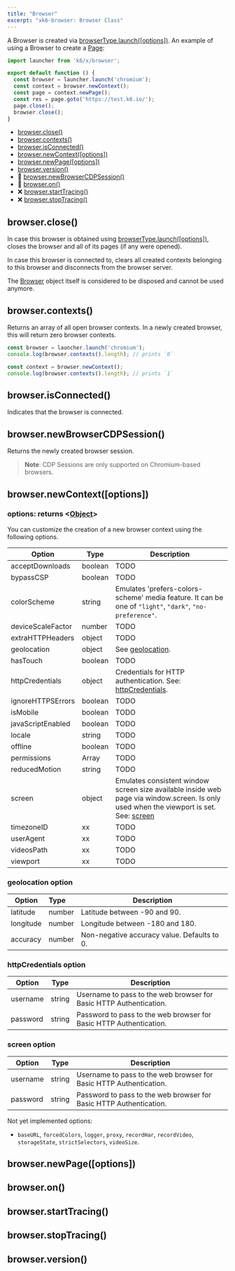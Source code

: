 ```yaml
---
title: "Browser"
excerpt: "xk6-browser: Browser Class"
---
```


<BrowserCompatibility/>

A Browser is created via [browserType.launch([options])](03-browser-type.md#launch). An example of using a Browser to create a [Page](09-page.md):

```javascript
import launcher from 'k6/x/browser';

export default function () {
  const browser = launcher.launch('chromium');
  const context = browser.newContext();
  const page = context.newPage();
  const res = page.goto('https://test.k6.io/');
  page.close();
  browser.close();
}
```

- [browser.close()](#browser-close)
- [browser.contexts()](#browser-contexts)
- [browser.isConnected()](#browser-isconnected)
- [browser.newContext([options])](#browser-newcontext-options)
- [browser.newPage([options])](#browser-newpage-options)
- [browser.version()](#browser-version)
- 🚧 [browser.newBrowserCDPSession()](#browser-newbrowsercdpsession)
- 🚧 [browser.on()](#browser-on)
- ❌ [browser.startTracing()](#browser-starttracing)
- ❌ [browser.stopTracing()](#browser-stoptracing)


## browser.close()

In case this browser is obtained using [browserType.launch([options])](03-browser-type.md#launch), closes the browser and all of its pages (if any were opened).

In case this browser is connected to, clears all created contexts belonging to this browser and disconnects from the browser server.

The [Browser](01-browser.md) object itself is considered to be disposed and cannot be used anymore.

## browser.contexts()

Returns an array of all open browser contexts. In a newly created browser, this will return zero browser contexts.

<!-- eslint-skip -->

```javascript
const browser = launcher.launch('chromium');
console.log(browser.contexts().length); // prints `0`

const context = browser.newContext();
console.log(browser.contexts().length); // prints `1`
```

## browser.isConnected()

Indicates that the browser is connected.

## browser.newBrowserCDPSession()

Returns the newly created browser session.

> **Note**:
> CDP Sessions are only supported on Chromium-based browsers.

## browser.newContext([options])

### options: returns <[Object](https://developer.mozilla.org/en-US/docs/Web/JavaScript/Reference/Global_Objects/Object)>

You can customize the creation of a new browser context using the following options.

<!-- vale off -->

| Option            | Type                   | Description |
| ----------------- | ---------------------- | ----------- |
| acceptDownloads   | boolean                | TODO |
| bypassCSP         | boolean                | TODO |
| colorScheme       | string                 | Emulates 'prefers-colors-scheme' media feature. It can be one of `"light"`, `"dark"`, `"no-preference"`. |
| deviceScaleFactor | number                 | TODO |
| extraHTTPHeaders  | object                 | TODO |
| geolocation       | object                 | See [geolocation](#newcontext-geolocation). |
| hasTouch          | boolean                | TODO |
| httpCredentials   | object                 | Credentials for HTTP authentication. See: [httpCredentials](#newcontext-http-credentials). |
| ignoreHTTPSErrors | boolean                | TODO |
| isMobile          | boolean                | TODO |
| javaScriptEnabled | boolean                | TODO |
| locale            | string                 | TODO |
| offline           | boolean                | TODO |
| permissions       | Array                  | TODO |
| reducedMotion     | string                 | TODO |
| screen            | object                 | Emulates consistent window screen size available inside web page via window.screen. Is only used when the viewport is set. See: [screen](#newcontext-screen) |
| timezoneID        | xx                     | TODO |
| userAgent         | xx                     | TODO |
| videosPath        | xx                     | TODO |
| viewport          | xx                     | TODO |

<!-- vale on -->

### geolocation option

| Option    | Type   | Description |
| --------- | :----- | ----------- |
| latitude  | number | Latitude between -90 and 90. |
| longitude | number | Longitude between -180 and 180. |
| accuracy  | number | Non-negative accuracy value. Defaults to 0. |

### httpCredentials option

| Option   | Type   | Description |
| -------- | ------ | ----------- |
| username | string | Username to pass to the web browser for Basic HTTP Authentication. |
| password | string | Password to pass to the web browser for Basic HTTP Authentication. |

### screen option

| Option   | Type   | Description |
| -------- | ------ | ----------- |
| username | string | Username to pass to the web browser for Basic HTTP Authentication. |
| password | string | Password to pass to the web browser for Basic HTTP Authentication. |


Not yet implemented options:

  * `baseURL`, `forcedColors`, `logger`, `proxy`, `recordHar`, `recordVideo`, `storageState`, `strictSelectors`, `videoSize`.

## browser.newPage([options])

## browser.on()

## browser.startTracing()

## browser.stopTracing()

## browser.version()

